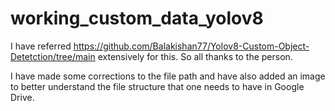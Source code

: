 # working_custom_data_yolov8

I have referred https://github.com/Balakishan77/Yolov8-Custom-Object-Detetction/tree/main extensively for this. So all thanks to the person.

I have made some corrections to the file path and have also added an image to better understand the file structure that one needs to have in Google Drive.
